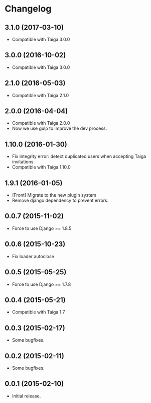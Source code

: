 # Changelog #


## 3.1.0 (2017-03-10)
- Compatible with Taiga 3.0.0


## 3.0.0 (2016-10-02)
- Compatible with Taiga 3.0.0


## 2.1.0 (2016-05-03)
- Compatible with Taiga 2.1.0


## 2.0.0 (2016-04-04)
- Compatible with Taiga 2.0.0
- Now we use gulp to improve the dev process.


## 1.10.0 (2016-01-30)
- Fix integrity error: detect duplicated users when accepting
  Taiga invitations.
- Compatible with Taiga 1.10.0


## 1.9.1 (2016-01-05)
- [Front] Migrate to the new plugin system
- Remove django dependency to prevent errors.


## 0.0.7 (2015-11-02)
- Force to use Django == 1.8.5


## 0.0.6 (2015-10-23)
- Fix loader autoclose


## 0.0.5 (2015-05-25)
- Force to use Django == 1.7.8


## 0.0.4 (2015-05-21)
- Compatible with Taiga 1.7


## 0.0.3 (2015-02-17)
- Some bugfixes.


## 0.0.2 (2015-02-11)
- Some bugfixes.


## 0.0.1 (2015-02-10)
- Initial release.
